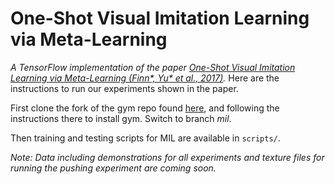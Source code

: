 # One-Shot Visual Imitation Learning via Meta-Learning

*A TensorFlow implementation of the paper [One-Shot Visual Imitation Learning via Meta-Learning (Finn*, Yu* et al., 2017)](https://arxiv.org/pdf/1709.04905.pdf).* Here are the instructions to run our experiments shown in the paper.

First clone the fork of the gym repo found [here](https://github.com/tianheyu927/gym), and following the instructions there to install gym. Switch to branch *mil*.

Then training and testing scripts for MIL are available in `scripts/`.

*Note: Data including demonstrations for all experiments and texture files for running the pushing experiment are coming soon.*
